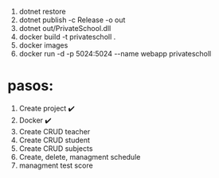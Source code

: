 1. dotnet restore
2. dotnet publish -c Release -o out
3. dotnet out/PrivateSchool.dll
4. docker build -t privatescholl .
5. docker images
6. docker run -d -p 5024:5024 --name webapp privatescholl


#  pasos:
1. Create project  	✔️
2. Docker           ✔️
3. Create CRUD teacher
4. Create CRUD student
5. Create CRUD subjects
6. Create, delete, managment schedule
7. managment test score